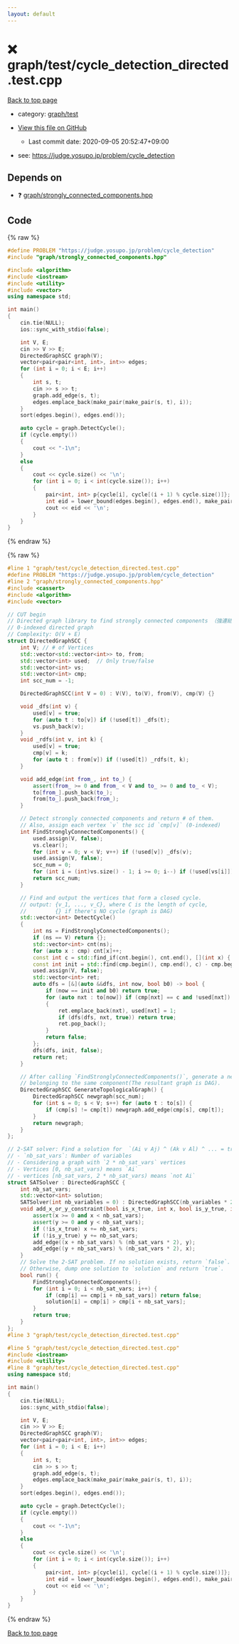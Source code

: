 ```yaml
---
layout: default
---
```


<!-- mathjax config similar to math.stackexchange -->
<script type="text/javascript" async
  src="https://cdnjs.cloudflare.com/ajax/libs/mathjax/2.7.5/MathJax.js?config=TeX-MML-AM_CHTML">
</script>
<script type="text/x-mathjax-config">
  MathJax.Hub.Config({
    TeX: { equationNumbers: { autoNumber: "AMS" }},
    tex2jax: {
      inlineMath: [ ['$','$'] ],
      processEscapes: true
    },
    "HTML-CSS": { matchFontHeight: false },
    displayAlign: "left",
    displayIndent: "2em"
  });
</script>

<script type="text/javascript" src="https://cdnjs.cloudflare.com/ajax/libs/jquery/3.4.1/jquery.min.js"></script>
<script src="https://cdn.jsdelivr.net/npm/jquery-balloon-js@1.1.2/jquery.balloon.min.js" integrity="sha256-ZEYs9VrgAeNuPvs15E39OsyOJaIkXEEt10fzxJ20+2I=" crossorigin="anonymous"></script>
<script type="text/javascript" src="../../../assets/js/copy-button.js"></script>
<link rel="stylesheet" href="../../../assets/css/copy-button.css" />


# :x: graph/test/cycle_detection_directed.test.cpp

<a href="../../../index.html">Back to top page</a>

* category: <a href="../../../index.html#cb3e5c672d961db00b76e36ddf5c068a">graph/test</a>
* <a href="{{ site.github.repository_url }}/blob/master/graph/test/cycle_detection_directed.test.cpp">View this file on GitHub</a>
    - Last commit date: 2020-09-05 20:52:47+09:00


* see: <a href="https://judge.yosupo.jp/problem/cycle_detection">https://judge.yosupo.jp/problem/cycle_detection</a>


## Depends on

* :question: <a href="../../../library/graph/strongly_connected_components.hpp.html">graph/strongly_connected_components.hpp</a>


## Code

<a id="unbundled"></a>
{% raw %}
```cpp
#define PROBLEM "https://judge.yosupo.jp/problem/cycle_detection"
#include "graph/strongly_connected_components.hpp"

#include <algorithm>
#include <iostream>
#include <utility>
#include <vector>
using namespace std;

int main()
{
    cin.tie(NULL);
    ios::sync_with_stdio(false);

    int V, E;
    cin >> V >> E;
    DirectedGraphSCC graph(V);
    vector<pair<pair<int, int>, int>> edges;
    for (int i = 0; i < E; i++)
    {
        int s, t;
        cin >> s >> t;
        graph.add_edge(s, t);
        edges.emplace_back(make_pair(make_pair(s, t), i));
    }
    sort(edges.begin(), edges.end());

    auto cycle = graph.DetectCycle();
    if (cycle.empty())
    {
        cout << "-1\n";
    }
    else
    {
        cout << cycle.size() << '\n';
        for (int i = 0; i < int(cycle.size()); i++)
        {
            pair<int, int> p{cycle[i], cycle[(i + 1) % cycle.size()]};
            int eid = lower_bound(edges.begin(), edges.end(), make_pair(p, 0))->second;
            cout << eid << '\n';
        }
    }
}

```
{% endraw %}

<a id="bundled"></a>
{% raw %}
```cpp
#line 1 "graph/test/cycle_detection_directed.test.cpp"
#define PROBLEM "https://judge.yosupo.jp/problem/cycle_detection"
#line 2 "graph/strongly_connected_components.hpp"
#include <cassert>
#include <algorithm>
#include <vector>

// CUT begin
// Directed graph library to find strongly connected components （強連結成分分解）
// 0-indexed directed graph
// Complexity: O(V + E)
struct DirectedGraphSCC {
    int V; // # of Vertices
    std::vector<std::vector<int>> to, from;
    std::vector<int> used;  // Only true/false
    std::vector<int> vs;
    std::vector<int> cmp;
    int scc_num = -1;

    DirectedGraphSCC(int V = 0) : V(V), to(V), from(V), cmp(V) {}

    void _dfs(int v) {
        used[v] = true;
        for (auto t : to[v]) if (!used[t]) _dfs(t);
        vs.push_back(v);
    }
    void _rdfs(int v, int k) {
        used[v] = true;
        cmp[v] = k;
        for (auto t : from[v]) if (!used[t]) _rdfs(t, k);
    }

    void add_edge(int from_, int to_) {
        assert(from_ >= 0 and from_ < V and to_ >= 0 and to_ < V);
        to[from_].push_back(to_);
        from[to_].push_back(from_);
    }

    // Detect strongly connected components and return # of them.
    // Also, assign each vertex `v` the scc id `cmp[v]` (0-indexed)
    int FindStronglyConnectedComponents() {
        used.assign(V, false);
        vs.clear();
        for (int v = 0; v < V; v++) if (!used[v]) _dfs(v);
        used.assign(V, false);
        scc_num = 0;
        for (int i = (int)vs.size() - 1; i >= 0; i--) if (!used[vs[i]]) _rdfs(vs[i], scc_num++);
        return scc_num;
    }

    // Find and output the vertices that form a closed cycle.
    // output: {v_1, ..., v_C}, where C is the length of cycle,
    //         {} if there's NO cycle (graph is DAG)
    std::vector<int> DetectCycle()
    {
        int ns = FindStronglyConnectedComponents();
        if (ns == V) return {};
        std::vector<int> cnt(ns);
        for (auto x : cmp) cnt[x]++;
        const int c = std::find_if(cnt.begin(), cnt.end(), [](int x) { return x > 1; }) - cnt.begin();
        const int init = std::find(cmp.begin(), cmp.end(), c) - cmp.begin();
        used.assign(V, false);
        std::vector<int> ret;
        auto dfs = [&](auto &&dfs, int now, bool b0) -> bool {
            if (now == init and b0) return true;
            for (auto nxt : to[now]) if (cmp[nxt] == c and !used[nxt])
            {
                ret.emplace_back(nxt), used[nxt] = 1;
                if (dfs(dfs, nxt, true)) return true;
                ret.pop_back();
            }
            return false;
        };
        dfs(dfs, init, false);
        return ret;
    }

    // After calling `FindStronglyConnectedComponents()`, generate a new graph by uniting all vertices
    // belonging to the same component(The resultant graph is DAG).
    DirectedGraphSCC GenerateTopologicalGraph() {
        DirectedGraphSCC newgraph(scc_num);
        for (int s = 0; s < V; s++) for (auto t : to[s]) {
            if (cmp[s] != cmp[t]) newgraph.add_edge(cmp[s], cmp[t]);
        }
        return newgraph;
    }
};

// 2-SAT solver: Find a solution for  `(Ai v Aj) ^ (Ak v Al) ^ ... = true`
// - `nb_sat_vars`: Number of variables
// - Considering a graph with `2 * nb_sat_vars` vertices
// - Vertices [0, nb_sat_vars) means `Ai`
// - vertices [nb_sat_vars, 2 * nb_sat_vars) means `not Ai`
struct SATSolver : DirectedGraphSCC {
    int nb_sat_vars;
    std::vector<int> solution;
    SATSolver(int nb_variables = 0) : DirectedGraphSCC(nb_variables * 2), nb_sat_vars(nb_variables), solution(nb_sat_vars) {}
    void add_x_or_y_constraint(bool is_x_true, int x, bool is_y_true, int y) {
        assert(x >= 0 and x < nb_sat_vars);
        assert(y >= 0 and y < nb_sat_vars);
        if (!is_x_true) x += nb_sat_vars;
        if (!is_y_true) y += nb_sat_vars;
        add_edge((x + nb_sat_vars) % (nb_sat_vars * 2), y);
        add_edge((y + nb_sat_vars) % (nb_sat_vars * 2), x);
    }
    // Solve the 2-SAT problem. If no solution exists, return `false`.
    // Otherwise, dump one solution to `solution` and return `true`.
    bool run() {
        FindStronglyConnectedComponents();
        for (int i = 0; i < nb_sat_vars; i++) {
            if (cmp[i] == cmp[i + nb_sat_vars]) return false;
            solution[i] = cmp[i] > cmp[i + nb_sat_vars];
        }
        return true;
    }
};
#line 3 "graph/test/cycle_detection_directed.test.cpp"

#line 5 "graph/test/cycle_detection_directed.test.cpp"
#include <iostream>
#include <utility>
#line 8 "graph/test/cycle_detection_directed.test.cpp"
using namespace std;

int main()
{
    cin.tie(NULL);
    ios::sync_with_stdio(false);

    int V, E;
    cin >> V >> E;
    DirectedGraphSCC graph(V);
    vector<pair<pair<int, int>, int>> edges;
    for (int i = 0; i < E; i++)
    {
        int s, t;
        cin >> s >> t;
        graph.add_edge(s, t);
        edges.emplace_back(make_pair(make_pair(s, t), i));
    }
    sort(edges.begin(), edges.end());

    auto cycle = graph.DetectCycle();
    if (cycle.empty())
    {
        cout << "-1\n";
    }
    else
    {
        cout << cycle.size() << '\n';
        for (int i = 0; i < int(cycle.size()); i++)
        {
            pair<int, int> p{cycle[i], cycle[(i + 1) % cycle.size()]};
            int eid = lower_bound(edges.begin(), edges.end(), make_pair(p, 0))->second;
            cout << eid << '\n';
        }
    }
}

```
{% endraw %}

<a href="../../../index.html">Back to top page</a>

